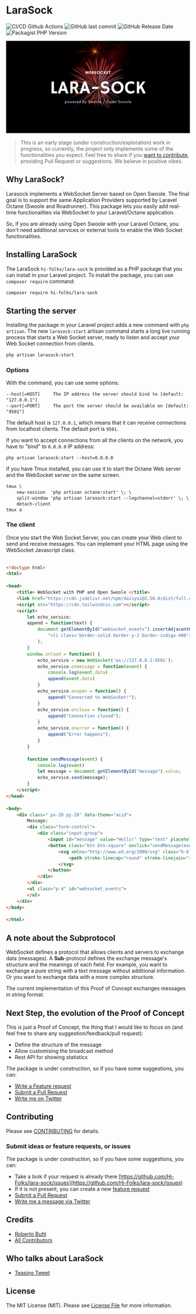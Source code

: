 # LaraSock


![CI/CD Github Actions](https://img.shields.io/github/actions/workflow/status/hi-folks/lara-sock/php-code-quality.yml?style=for-the-badge)
![GitHub last commit](https://img.shields.io/github/last-commit/hi-folks/lara-sock?style=for-the-badge)
![GitHub Release Date](https://img.shields.io/github/release-date/hi-folks/lara-sock?style=for-the-badge)
![Packagist PHP Version](https://img.shields.io/packagist/v/hi-folks/lara-sock?style=for-the-badge)

![LaraSock](lara-sock.png)


> This is an early stage (under construction/exploration) work in progress, so currently, the project only implements some of the functionalities you expect. Feel free to share if you [want to contribute](CONTRIBUTING.md), providing Pull Request or
> suggestions. We believe in positive vibes.


## Why LaraSock?

Larasock implements a WebSocket Server based on Open Swoole.
The final goal is to support the same Application Providers supported by Laravel Octane (Swoole and Roadrunner).
This package lets you easily add real-time functionalities via WebSocket to your Laravel/Octane application.

So, if you are already using Open Swoole with your Laravel Octane,
you don't need additional services or external tools to enable the Web Socket functionalities.


## Installing LaraSock

The LaraSock `hi-folks/lara-sock` is provided as a PHP package that you can install in your Laravel project.
To install the package, you can use `composer require` command:

```bash
composer require hi-folks/lara-sock
```


## Starting the server

Installing the package in your Laravel project adds a new command with `php artisan`.
The new `larasock:start` artisan command starts a long live running process that starts a Web Socket server, ready to listen and accept your Web Socket connection from clients.

```bash
php artisan larasock:start
```

### Options

With the command, you can use some options:

```
--host[=HOST]     The IP address the server should bind to [default: "127.0.0.1"]
--port[=PORT]     The port the server should be available on [default: "9501"]
```
The default host is `127.0.0.1`, which means that
it can receive connections from localhost clients.
The default port is `9501`.

If you want to accept connections from all the clients on the network,
you have to "bind" to `0.0.0.0` IP address:

```shell
php artisan larasock:start --host=0.0.0.0
```

If you have Tmux installed, you can use it to start the Octane Web server and the WebSocket server on the same screen.
```shell
tmux \
    new-session  'php artisan octane:start' \; \
    split-window 'php artisan larasock:start --logchannel=stderr' \; \
    detach-client
tmux a
```
### The client
Once you start the Web Socket Server, you can create your Web client to send and receive messages.
You can implement your HTML page using the WebSocket Javascript class.

```html

<!doctype html>
<html>

<head>
    <title> WebSocket with PHP and Open Swoole </title>
    <link href="https://cdn.jsdelivr.net/npm/daisyui@2.50.0/dist/full.css" rel="stylesheet" type="text/css" />
    <script src="https://cdn.tailwindcss.com"></script>
    <script>
        let echo_service;
        append = function(text) {
            document.getElementById("websocket_events").insertAdjacentHTML('afterbegin',
                "<li class='border-solid border-y-2 border-indigo-400'>" + text + ";</li>"
            );
        }
        window.onload = function() {
            echo_service = new WebSocket('ws://127.0.0.1:9501');
            echo_service.onmessage = function(event) {
                console.log(event.data)
                append(event.data)
            }
            echo_service.onopen = function() {
                append("Connected to WebSocket!");
            }
            echo_service.onclose = function() {
                append("Connection closed");
            }
            echo_service.onerror = function() {
                append("Error happens");
            }
        }

        function sendMessage(event) {
            console.log(event)
            let message = document.getElementById("message").value;
            echo_service.send(message);
        }
    </script>
</head>

<body>
    <div class=" px-20 py-20" data-theme="acid">
        Message:
        <div class="form-control">
            <div class="input-group">
                <input id="message" value="Hello!" type="text" placeholder="Search…" class="input input-bordered" />
                <button class="btn btn-square" onclick="sendMessage(event)">
                    <svg xmlns="http://www.w3.org/2000/svg" class="h-6 w-6" fill="none" viewBox="0 0 24 24" stroke="currentColor">
                        <path stroke-linecap="round" stroke-linejoin="round" stroke-width="2" d="M21 21l-6-6m2-5a7 7 0 11-14 0 7 7 0 0114 0z" />
                    </svg>
                </button>
            </div>
        </div>
        <ul class="p-4" id="websocket_events">
        </ul>
    </div>
</body>

</html>
```
## A note about the Subprotocol

WebSocket defines a protocol that allows clients and servers to exchange data (messages).
A **Sub**-protocol defines the exchange message's structure and the meanings of each field. For example, you want to exchange a pure string with a text message without additional information. Or you want to exchange data with a more complex structure.

The current implementation of this Proof of Concept exchanges messages in string format.


## Next Step, the evolution of the Proof of Concept

This is just a Proof of Concept, the thing that I would like to focus on (and feel free to share any suggestion/feedback/pull request):

- Define the structure of the message
- Allow customising the broadcast method
- Rest API for showing statistics

The package is under construction, so if you have some suggestions, you can:
- [Write a Feature request](https://github.com/Hi-Folks/lara-sock/issues/new?labels=feature-request&title=%5BFeature+Request%5D%3A++)
- [Submit a Pull Request](https://github.com/Hi-Folks/lara-sock/pulls)
- [Write me on Twitter](https://twitter.com/RmeetsH)

## Contributing

Please see [CONTRIBUTING](CONTRIBUTING.md) for details.

### Submit ideas or feature requests, or issues

The package is under construction, so if you have some suggestions, you can:

* Take a look if your request is already there [https://github.com/Hi-Folks/lara-sock/issues](https://github.com/Hi-Folks/lara-sock/issues)
* If it is not present, you can create a new [feature request](https://github.com/Hi-Folks/lara-sock/issues/new?labels=feature-request&title=%5BFeature+Request%5D%3A++)
* [Submit a Pull Request](https://github.com/Hi-Folks/lara-sock/pulls)
* [Write me a message via Twitter](https://twitter.com/RmeetsH)

## Credits

- [Roberto Butti](https://github.com/roberto-butti)
- [All Contributors](https://github.com/Hi-Folks/lara-sock/graphs/contributors)

## Who talks about LaraSock
- [Teasing Tweet](https://twitter.com/RmeetsH/status/1625631431664836608)


## License

The MIT License (MIT). Please see [License File](LICENSE.md) for more information.
